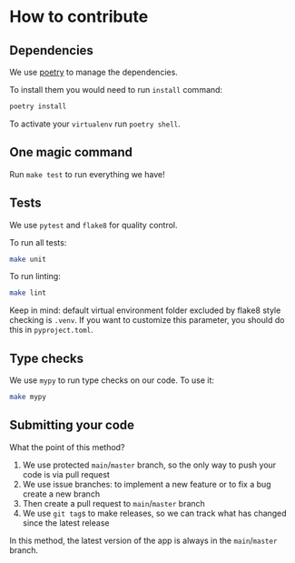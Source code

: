 # How to contribute


## Dependencies

We use [poetry](https://github.com/python-poetry/poetry) to manage the dependencies.

To install them you would need to run `install` command:

```bash
poetry install
```

To activate your `virtualenv` run `poetry shell`.


## One magic command

Run `make test` to run everything we have!


## Tests

We use `pytest` and `flake8` for quality control.

To run all tests:

```bash
make unit
```

To run linting:

```bash
make lint
```
Keep in mind: default virtual environment folder excluded by flake8 style checking is `.venv`.
If you want to customize this parameter, you should do this in `pyproject.toml`.


## Type checks

We use `mypy` to run type checks on our code.
To use it:

```bash
make mypy
```


## Submitting your code

What the point of this method?

1. We use protected `main`/`master` branch,
   so the only way to push your code is via pull request
2. We use issue branches: to implement a new feature or to fix a bug
   create a new branch
3. Then create a pull request to `main`/`master` branch
4. We use `git tag`s to make releases, so we can track what has changed
   since the latest release

In this method, the latest version of the app is always in the `main`/`master` branch.
